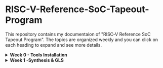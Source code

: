 # RISC-V-Reference-SoC-Tapeout-Program
This repository contains my documentaion of "RISC‑V Reference SoC Tapeout Program". The topics are organized weekly and you can click on each heading to expand and see more details.
<details>
<summary><b>Week 0 - Tools Installation</b></summary>
<br>
    
# Week 0 - Tools installation

## Yosys

<ul>
    <li>Yosys is an open source tool for verilog RTL synthesis.</li>
    <li>It takes verilog code and translates to detailed netlist.</li>
</ul>

```bash
$ git clone https://github.com/YosysHQ/yosys.git
$ cd yosys 
$ sudo apt install make (If make is not installed please install it) 
$ sudo apt-get install build-essential clang bison flex \
    libreadline-dev gawk tcl-dev libffi-dev git \
    graphviz xdot pkg-config python3 libboost-system-dev \
    libboost-python-dev libboost-filesystem-dev zlib1g-dev
$ make 
$ sudo make install
```

![Image Alt](Screenshots/yosys.png)

## Iverilog

<ul>
    <li>Icarus Verilog (iverilog) is a free and open-source software tool for simulating and synthesizing hardware designs written in the Verilog HDL.</li>
</ul>

```bash
sudo apt-get update
sudo apt-get install iverilog
```

![Image Alt](Screenshots/iverilog.png)

## GTKWave

<ul>
    <li>GTKWave is a free, and open-source waveform viewer used for analyzing the results of digital circuit simulations.</li>
</ul>

```bash
$ sudo apt update
$ sudo apt install gtkwave
```

![Image Alt](Screenshots/gtkwave.png)

</details>

<details>
<summary><b>Week 1 -Synthesis & GLS</b></summary>
<br>
    
# Week 1 - Synthesis & GLS
<details>
<summary><b>Day 1 -Introduction to Verilog RTL Desgin and Synthesis</b></summary>
<br>
<h> 
    
## 1. Introduction to  open source simulator - iverilog    
</h>

![Image Alt](Screenshots/iverilog_design_flow.png) 
<ul>
    <li>Design and Test bench are written in Verilog code</li>
    <li>A Verilog testbench is a separate Verilog module designed to verify the functional correctness of a digital design</li>
    <li>A vcd file is generated by iverilog, this can be graphicaly seen wtih the help of gtk wave</li>
</ul>
<h>
    
## 2. Lab using iverilog and gtkwave     
</h>
<br>
1. clone the workshope repository
<br>

```bash
git clone https://github.com/kunalg123/sky130RTLDesignAndSynthesisWorkshop.git
cd sky130RTLDesignAndSynthesisWorkshop/verilog_files
```
<br>

2. Verilog code for 2to1 mux 

![Image Alt](Screenshots/code.jpg)

<br>
3. Compile design and test bench:

```bash
iverilog good_mux.v tb_good_mux.v
```
4. Run the simulation:

```bash
./a.out
```
5. view waveform:

```bash
gtkwave tb_good_mux.vcd
```
![Image Alt](Screenshots/mux_graph.jpg)

<h>
    
## 3. Introduction to yosys and logic synthesis
</h>

![Image Alt](Screenshots/yosys_synthesizer.png)

<ul>
    <li>RTL design - Behavioral representation of the required specification</li>
    <li>Synthesis - RTL to Gate level translation</li>
    <li>'.lib' - Collection of logical modules</li>
    <li>Netlist - A gate-level description of a design's logical structure, detailing the interconnections (nets) between standard logic cells (gates, flip-flops) that implement the design's functionality</li>
</ul>

<h>

## 4. Lab using Yosys and Sky130PDK
</h>

<br>
1. Start yosys

```bash
yosys
```
2. Read Library:

```bash
read_liberty -lib /lib/sky130/file/sky130_fd_sc_hd__tt_025C_1v80.lib
```
3. Read verilog code

```bash
read_verilog good_mux.v
```
4. Synthesize the design

```bash
synth -top good_mux
```
5. Technology mapping

```bash
abc -liberty /lib/sky130/file/sky130_fd_sc_hd__tt_025C_1v80.lib
```
6. Viewing gate level netlist

```bash
show
```
![Image Alt](Screenshots/yosys_synthesizer.png)



</details>

      
</details>

